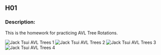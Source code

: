 ## H01

### Description:
This is the homework for practicing AVL Tree Rotations.

![Jack Tsui AVL Trees 1](https://github.com/user-attachments/assets/bab31381-fbf3-4f54-95c6-f6d0a086bb7e)
![Jack Tsui AVL Trees 2](https://github.com/user-attachments/assets/52d2f259-81a5-4053-af5f-a636f8c45538)
![Jack Tsui AVL Trees 3](https://github.com/user-attachments/assets/17f3658b-63da-497b-bcb3-4f68b420ebd8)
![Jack Tsui AVL Trees 4](https://github.com/user-attachments/assets/397511f8-636b-49e2-8572-7e950f415ae6)
